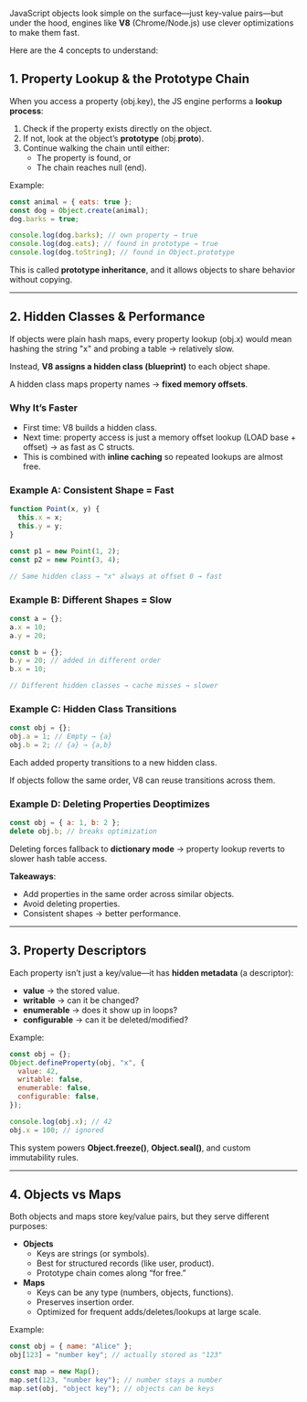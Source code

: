 JavaScript objects look simple on the surface—just key-value pairs—but under the hood, engines like **V8** (Chrome/Node.js) use clever optimizations to make them fast.

Here are the 4 concepts to understand:

## **1. Property Lookup & the Prototype Chain**

When you access a property (obj.key), the JS engine performs a **lookup process**:

1. Check if the property exists directly on the object.
2. If not, look at the object’s **prototype** (obj.**proto**).
3. Continue walking the chain until either:
   - The property is found, or
   - The chain reaches null (end).

Example:

```jsx
const animal = { eats: true };
const dog = Object.create(animal);
dog.barks = true;

console.log(dog.barks); // own property → true
console.log(dog.eats); // found in prototype → true
console.log(dog.toString); // found in Object.prototype
```

This is called **prototype inheritance**, and it allows objects to share behavior without copying.

---

## **2. Hidden Classes & Performance**

If objects were plain hash maps, every property lookup (obj.x) would mean hashing the string "x" and probing a table → relatively slow.

Instead, **V8 assigns a hidden class (blueprint)** to each object shape.

A hidden class maps property names → **fixed memory offsets**.

### **Why It’s Faster**

- First time: V8 builds a hidden class.
- Next time: property access is just a memory offset lookup (LOAD base + offset) → as fast as C structs.
- This is combined with **inline caching** so repeated lookups are almost free.

### **Example A: Consistent Shape = Fast**

```jsx
function Point(x, y) {
  this.x = x;
  this.y = y;
}

const p1 = new Point(1, 2);
const p2 = new Point(3, 4);

// Same hidden class → "x" always at offset 0 → fast
```

### **Example B: Different Shapes = Slow**

```jsx
const a = {};
a.x = 10;
a.y = 20;

const b = {};
b.y = 20; // added in different order
b.x = 10;

// Different hidden classes → cache misses → slower
```

### **Example C: Hidden Class Transitions**

```jsx
const obj = {};
obj.a = 1; // Empty → {a}
obj.b = 2; // {a} → {a,b}
```

Each added property transitions to a new hidden class.

If objects follow the same order, V8 can reuse transitions across them.

### **Example D: Deleting Properties Deoptimizes**

```jsx
const obj = { a: 1, b: 2 };
delete obj.b; // breaks optimization
```

Deleting forces fallback to **dictionary mode** → property lookup reverts to slower hash table access.

**Takeaways**:

- Add properties in the same order across similar objects.
- Avoid deleting properties.
- Consistent shapes → better performance.

---

## **3. Property Descriptors**

Each property isn’t just a key/value—it has **hidden metadata** (a descriptor):

- **value** → the stored value.
- **writable** → can it be changed?
- **enumerable** → does it show up in loops?
- **configurable** → can it be deleted/modified?

Example:

```jsx
const obj = {};
Object.defineProperty(obj, "x", {
  value: 42,
  writable: false,
  enumerable: false,
  configurable: false,
});

console.log(obj.x); // 42
obj.x = 100; // ignored
```

This system powers **Object.freeze()**, **Object.seal()**, and custom immutability rules.

---

## **4. Objects vs Maps**

Both objects and maps store key/value pairs, but they serve different purposes:

- **Objects**
  - Keys are strings (or symbols).
  - Best for structured records (like user, product).
  - Prototype chain comes along “for free.”
- **Maps**
  - Keys can be any type (numbers, objects, functions).
  - Preserves insertion order.
  - Optimized for frequent adds/deletes/lookups at large scale.

Example:

```jsx
const obj = { name: "Alice" };
obj[123] = "number key"; // actually stored as "123"

const map = new Map();
map.set(123, "number key"); // number stays a number
map.set(obj, "object key"); // objects can be keys
```
